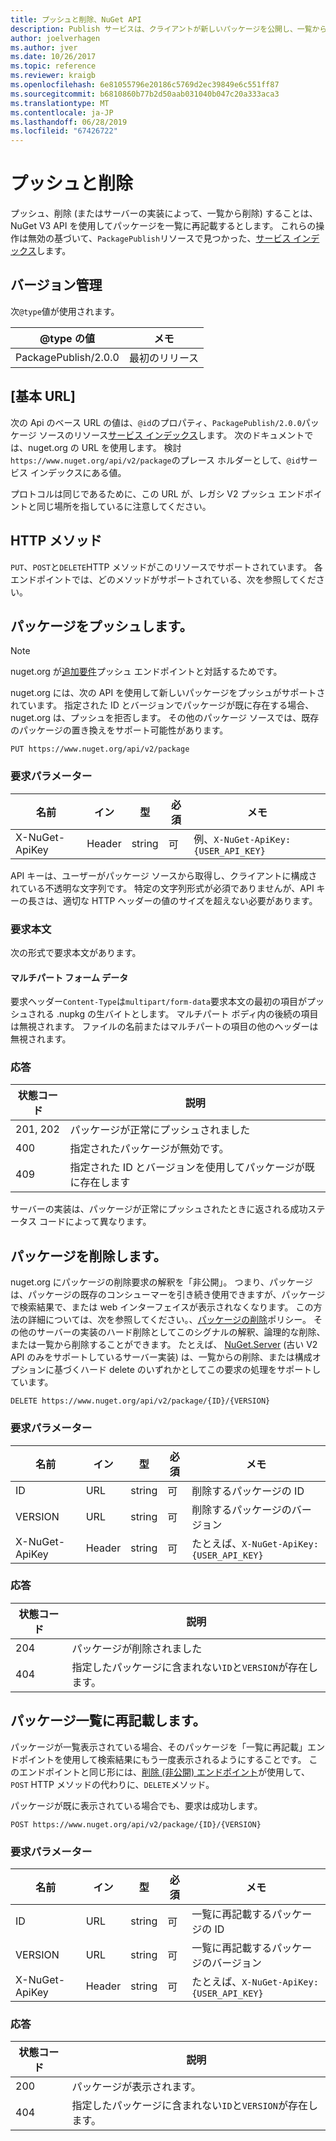 ```yaml
---
title: プッシュと削除、NuGet API
description: Publish サービスは、クライアントが新しいパッケージを公開し、一覧から削除または既存のパッケージを削除できます。
author: joelverhagen
ms.author: jver
ms.date: 10/26/2017
ms.topic: reference
ms.reviewer: kraigb
ms.openlocfilehash: 6e81055796e20186c5769d2ec39849e6c551ff87
ms.sourcegitcommit: b6810860b77b2d50aab031040b047c20a333aca3
ms.translationtype: MT
ms.contentlocale: ja-JP
ms.lasthandoff: 06/28/2019
ms.locfileid: "67426722"
---
```

# <a name="push-and-delete"></a>プッシュと削除

プッシュ、削除 (またはサーバーの実装によって、一覧から削除) することは、NuGet V3 API を使用してパッケージを一覧に再記載するとします。 これらの操作は無効の基づいて、`PackagePublish`リソースで見つかった、[サービス インデックス](service-index.md)します。

## <a name="versioning"></a>バージョン管理

次`@type`値が使用されます。

@type の値          | メモ
-------------------- | -----
PackagePublish/2.0.0 | 最初のリリース

## <a name="base-url"></a>[基本 URL]

次の Api のベース URL の値は、`@id`のプロパティ、`PackagePublish/2.0.0`パッケージ ソースのリソース[サービス インデックス](service-index.md)します。 次のドキュメントでは、nuget.org の URL を使用します。 検討`https://www.nuget.org/api/v2/package`のプレース ホルダーとして、`@id`サービス インデックスにある値。

プロトコルは同じであるために、この URL が、レガシ V2 プッシュ エンドポイントと同じ場所を指しているに注意してください。

## <a name="http-methods"></a>HTTP メソッド

`PUT`、`POST`と`DELETE`HTTP メソッドがこのリソースでサポートされています。 各エンドポイントでは、どのメソッドがサポートされている、次を参照してください。

## <a name="push-a-package"></a>パッケージをプッシュします。

> [!Note]
> nuget.org が[追加要件](NuGet-Protocols.md)プッシュ エンドポイントと対話するためです。

nuget.org には、次の API を使用して新しいパッケージをプッシュがサポートされています。 指定された ID とバージョンでパッケージが既に存在する場合、nuget.org は、プッシュを拒否します。 その他のパッケージ ソースでは、既存のパッケージの置き換えをサポート可能性があります。

    PUT https://www.nuget.org/api/v2/package

### <a name="request-parameters"></a>要求パラメーター

名前           | イン     | 型   | 必須 | メモ
-------------- | ------ | ------ | -------- | -----
X-NuGet-ApiKey | Header | string | 可      | 例、`X-NuGet-ApiKey: {USER_API_KEY}`

API キーは、ユーザーがパッケージ ソースから取得し、クライアントに構成されている不透明な文字列です。 特定の文字列形式が必須でありませんが、API キーの長さは、適切な HTTP ヘッダーの値のサイズを超えない必要があります。

### <a name="request-body"></a>要求本文

次の形式で要求本文があります。

#### <a name="multipart-form-data"></a>マルチパート フォーム データ

要求ヘッダー`Content-Type`は`multipart/form-data`要求本文の最初の項目がプッシュされる .nupkg の生バイトとします。 マルチパート ボディ内の後続の項目は無視されます。 ファイルの名前またはマルチパートの項目の他のヘッダーは無視されます。

### <a name="response"></a>応答

状態コード | 説明
----------- | -------
201, 202    | パッケージが正常にプッシュされました
400         | 指定されたパッケージが無効です。
409         | 指定された ID とバージョンを使用してパッケージが既に存在します

サーバーの実装は、パッケージが正常にプッシュされたときに返される成功ステータス コードによって異なります。

## <a name="delete-a-package"></a>パッケージを削除します。

nuget.org にパッケージの削除要求の解釈を「非公開」。 つまり、パッケージは、パッケージの既存のコンシューマーを引き続き使用できますが、パッケージで検索結果で、または web インターフェイスが表示されなくなります。 この方法の詳細については、次を参照してください。、[パッケージの削除](../nuget-org/policies/deleting-packages.md)ポリシー。 その他のサーバーの実装のハード削除としてこのシグナルの解釈、論理的な削除、または一覧から削除することができます。 たとえば、 [NuGet.Server](https://www.nuget.org/packages/NuGet.Server) (古い V2 API のみをサポートしているサーバー実装) は、一覧からの削除、または構成オプションに基づくハード delete のいずれかとしてこの要求の処理をサポートしています。

    DELETE https://www.nuget.org/api/v2/package/{ID}/{VERSION}

### <a name="request-parameters"></a>要求パラメーター

名前           | イン     | 型   | 必須 | メモ
-------------- | ------ | ------ | -------- | -----
ID             | URL    | string | 可      | 削除するパッケージの ID
VERSION        | URL    | string | 可      | 削除するパッケージのバージョン
X-NuGet-ApiKey | Header | string | 可      | たとえば、`X-NuGet-ApiKey: {USER_API_KEY}`

### <a name="response"></a>応答

状態コード | 説明
----------- | -------
204         | パッケージが削除されました
404         | 指定したパッケージに含まれない`ID`と`VERSION`が存在します。

## <a name="relist-a-package"></a>パッケージ一覧に再記載します。

パッケージが一覧表示されている場合、そのパッケージを「一覧に再記載」エンドポイントを使用して検索結果にもう一度表示されるようにすることです。 このエンドポイントと同じ形には、[削除 (非公開) エンドポイント](#delete-a-package)が使用して、 `POST` HTTP メソッドの代わりに、`DELETE`メソッド。

パッケージが既に表示されている場合でも、要求は成功します。

    POST https://www.nuget.org/api/v2/package/{ID}/{VERSION}

### <a name="request-parameters"></a>要求パラメーター

名前           | イン     | 型   | 必須 | メモ
-------------- | ------ | ------ | -------- | -----
ID             | URL    | string | 可      | 一覧に再記載するパッケージの ID
VERSION        | URL    | string | 可      | 一覧に再記載するパッケージのバージョン
X-NuGet-ApiKey | Header | string | 可      | たとえば、`X-NuGet-ApiKey: {USER_API_KEY}`

### <a name="response"></a>応答

状態コード | 説明
----------- | -------
200         | パッケージが表示されます。
404         | 指定したパッケージに含まれない`ID`と`VERSION`が存在します。
